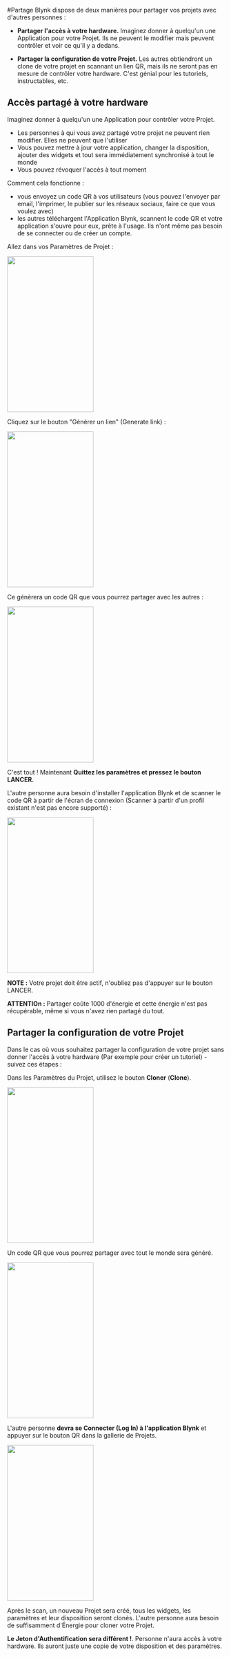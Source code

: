 #Partage
Blynk dispose de deux manières pour partager vos projets avec d'autres personnes :

- **Partager l'accès à votre hardware.** Imaginez donner à quelqu'un une Application pour votre Projet. Ils ne peuvent le modifier mais peuvent contrôler et voir ce qu'il y a dedans.

- **Partager la configuration de votre Projet.** Les autres obtiendront un clone de votre projet en scannant un lien QR, mais ils ne seront pas en mesure de contrôler votre hardware. C'est génial pour les tutoriels, instructables, etc.

## Accès partagé à votre hardware
Imaginez donner à quelqu'un une Application pour contrôler votre Projet.

- Les personnes à qui vous avez partagé votre projet ne peuvent rien modifier. Elles ne peuvent que l'utiliser
- Vous pouvez mettre à jour votre application, changer la disposition, ajouter des widgets et tout sera immédiatement synchronisé à tout le monde
- Vous pouvez révoquer l'accès à tout moment

Comment cela fonctionne :
- vous envoyez un code QR à vos utilisateurs (vous pouvez l'envoyer par email, l'imprimer, le publier sur les réseaux sociaux, faire ce que vous voulez avec)
- les autres téléchargent l'Application Blynk, scannent le code QR et votre application s'ouvre pour eux, prête à l'usage. Ils n'ont même pas besoin de se connecter ou de créer un compte.

Allez dans vos Paramètres de Projet :

<img src="images/dash_settings_sharing.png" style="width: 200px; height:360px"/>

Cliquez sur le bouton "Générer un lien" (Generate link) :

<img src="images/dash_settings_sharing_generate.png" style="width: 200px; height:360px"/>

Ce génèrera un code QR que vous pourrez partager avec les autres :

<img src="images/dash_public_sharing.png" style="width: 200px; height:360px"/>

C'est tout ! Maintenant **Quittez les paramètres et pressez le bouton LANCER.**

L'autre personne aura besoin d'installer l'application Blynk et de scanner le code QR à partir de l'écran de connexion (Scanner à partir d'un profil existant n'est pas encore supporté) :

<img src="images/scan_qr.png" style="width: 200px; height:360px"/>

**NOTE :** Votre projet doit être actif, n'oubliez pas d'appuyer sur le bouton LANCER.

**ATTENTIOn :** Partager coûte 1000 d'énergie et cette énergie n'est pas récupérable, même si vous n'avez rien partagé du tout.

## Partager la configuration de votre Projet
Dans le cas où vous souhaitez partager la configuration de votre projet sans donner l'accès à votre hardware (Par exemple pour créer un tutoriel) - suivez ces étapes :

Dans les Paramètres du Projet, utilisez le bouton **Cloner** (**Clone**).

<img src="images/clone.png" style="width: 200px; height:360px"/>

Un code QR que vous pourrez partager avec tout le monde sera généré.

<img src="images/QR.png" style="width: 200px; height:360px"/>

L'autre personne **devra se Connecter (Log In) à l'application Blynk** et appuyer sur le bouton QR dans la gallerie de Projets.

<img src="images/QR_button_edit.png" style="width: 200px; height:360px"/>

Après le scan, un nouveau Projet sera créé, tous les widgets, les paramètres et leur disposition seront clonés.
L'autre personne aura besoin de suffisamment d'Énergie pour cloner votre Projet.

**Le Jeton d'Authentification sera différent !**. Personne n'aura accès à votre hardware. Ils auront juste une copie de votre disposition et des paramètres.